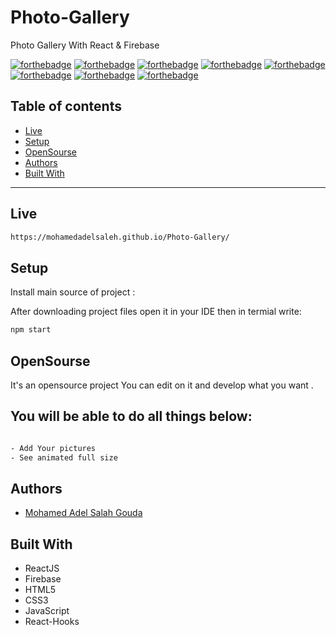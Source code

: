 # Photo-Gallery
Photo Gallery With React &amp; Firebase

[![forthebadge](https://forthebadge.com/images/badges/built-with-love.svg)](https://forthebadge.com)
[![forthebadge](https://forthebadge.com/images/badges/built-by-developers.svg)](https://forthebadge.com)
[![forthebadge](https://forthebadge.com/images/badges/uses-git.svg)](https://forthebadge.com)
[![forthebadge](https://forthebadge.com/images/badges/made-with-javascript.svg)](https://forthebadge.com)
[![forthebadge](https://forthebadge.com/images/badges/uses-html.svg)](https://forthebadge.com)
[![forthebadge](https://forthebadge.com/images/badges/uses-css.svg)](https://forthebadge.com)
[![forthebadge](https://forthebadge.com/images/badges/powered-by-coffee.svg)](https://forthebadge.com)
[![forthebadge](https://forthebadge.com/images/badges/uses-js.svg)](https://forthebadge.com)

## Table of contents
* [Live](#live)
* [Setup](#setup)
* [OpenSourse](#opensourse)
* [Authors](#authors)
* [Built With](#built-with)
***

## Live

```bash
https://mohamedadelsaleh.github.io/Photo-Gallery/
```

## Setup

Install main source of project :

After downloading project files open it in your IDE then in termial write:

```bash
npm start
```

## OpenSourse

  It's an opensource project You can edit on it and develop what you want .

## You will be able to do all things below:

```bash

- Add Your pictures 
- See animated full size

```
## Authors

* [Mohamed Adel Salah Gouda](https://github.com/Mohamedadelsaleh)

## Built With
* ReactJS
* Firebase
* HTML5
* CSS3
* JavaScript
* React-Hooks


